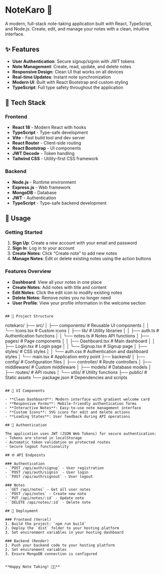 # NoteKaro 📝

A modern, full-stack note-taking application built with React, TypeScript, and Node.js. Create, edit, and manage your notes with a clean, intuitive interface.

## ✨ Features

- **User Authentication**: Secure signup/signin with JWT tokens
- **Note Management**: Create, read, update, and delete notes
- **Responsive Design**: Clean UI that works on all devices
- **Real-time Updates**: Instant note synchronization
- **Modern UI**: Built with React Bootstrap and custom styling
- **TypeScript**: Full type safety throughout the application

## 🚀 Tech Stack

### Frontend
- **React 18** - Modern React with hooks
- **TypeScript** - Type-safe development
- **Vite** - Fast build tool and dev server
- **React Router** - Client-side routing
- **React Bootstrap** - UI components
- **JWT Decode** - Token handling
- **Tailwind CSS** - Utility-first CSS framework

### Backend
- **Node.js** - Runtime environment
- **Express.js** - Web framework
- **MongoDB** - Database
- **JWT** - Authentication
- **TypeScript** - Type-safe backend development


## 📱 Usage

### Getting Started
1. **Sign Up**: Create a new account with your email and password
2. **Sign In**: Log in to your account
3. **Create Notes**: Click "Create note" to add new notes
4. **Manage Notes**: Edit or delete existing notes using the action buttons

### Features Overview
- **Dashboard**: View all your notes in one place
- **Create Notes**: Add notes with title and content
- **Edit Notes**: Click the edit icon to modify existing notes
- **Delete Notes**: Remove notes you no longer need
- **User Profile**: View your profile information in the welcome section
```

## 📁 Project Structure

```
notekaro/
├── src/
│   ├── components/          # Reusable UI components
│   │   └── Icons.tsx       # Custom icons
│   ├── lib/                # Utility libraries
│   │   ├── auth.ts         # Authentication functions
│   │   └── notes.ts        # Notes API functions
│   ├── pages/              # Page components
│   │   ├── Dashboard.tsx   # Main dashboard
│   │   ├── Login.tsx       # Login page
│   │   └── Signup.tsx      # Signup page
│   ├── styles/             # CSS styles
│   │   └── auth.css        # Authentication and dashboard styles
│   └── main.tsx            # Application entry point
├── backend/
│   ├── config/             # Configuration files
│   ├── controller/         # Route controllers
│   ├── middleware/         # Custom middleware
│   ├── models/             # Database models
│   ├── routes/             # API routes
│   └── utils/              # Utility functions
├── public/                 # Static assets
└── package.json           # Dependencies and scripts
```

## 🎨 UI Components

- **Clean Dashboard**: Modern interface with gradient welcome card
- **Responsive Forms**: Mobile-friendly authentication forms
- **Interactive Notes**: Easy-to-use note management interface
- **Custom Icons**: SVG icons for edit and delete actions
- **Loading States**: User feedback during API operations

## 🔐 Authentication

The application uses JWT (JSON Web Tokens) for secure authentication:
- Tokens are stored in localStorage
- Automatic token validation on protected routes
- Secure logout functionality

## 🌐 API Endpoints

### Authentication
- `POST /api/auth/signup` - User registration
- `POST /api/auth/signin` - User login
- `POST /api/auth/signout` - User logout

### Notes
- `GET /api/notes` - Get all user notes
- `POST /api/notes` - Create new note
- `PUT /api/notes/:id` - Update note
- `DELETE /api/notes/:id` - Delete note

## 🚀 Deployment

### Frontend (Vercel)
1. Build the project: `npm run build`
2. Deploy the `dist` folder to your hosting platform
3. Set environment variables in your hosting dashboard

### Backend (Render)
1. Push your backend code to your hosting platform
2. Set environment variables
3. Ensure MongoDB connection is configured


**Happy Note Taking! 📝✨**